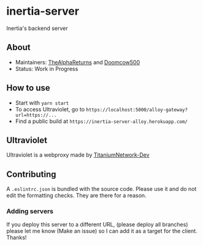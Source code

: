 # inertia-server

Inertia's backend server

## About

- Maintainers: [TheAlphaReturns](https://github.com/TheAlphaReturns) and [Doomcow500](https://github.com/Doomcow500)
- Status: Work in Progress

## How to use

- Start with `yarn start`
- To access Ultraviolet, go to `https://localhost:5000/alloy-gateway?url=https://...`
- Find a public build at `https://inertia-server-alloy.herokuapp.com/`

## Ultraviolet

Ultraviolet is a webproxy made by [TitaniumNetwork-Dev](https://github.com/TitaniumNetwork-Dev)

## Contributing

A `.eslintrc.json` is bundled with the source code. Please use it and do not edit the formatting checks. They are there for a reason.

### Adding servers

If you deploy this server to a different URL, (please deploy all branches)
please let me know (Make an issue) so I can add it as a target for the client.
Thanks!
